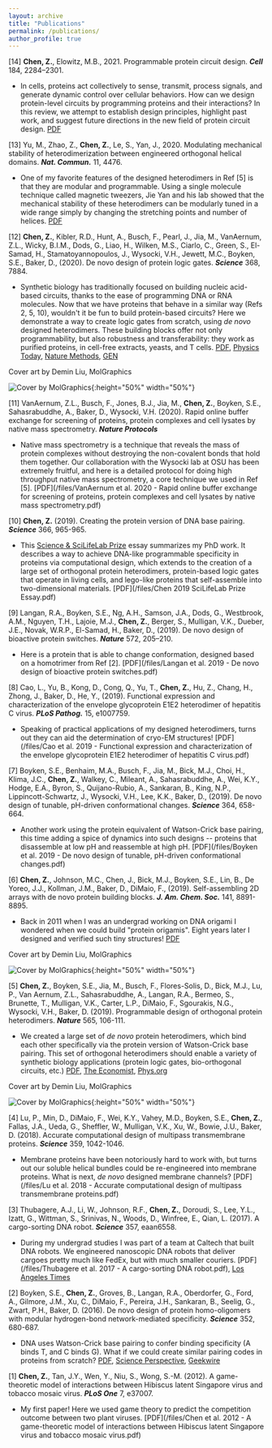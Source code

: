```yaml
---
layout: archive
title: "Publications"
permalink: /publications/
author_profile: true
---
```

[14] **Chen, Z.**, Elowitz, M.B., 2021. Programmable protein circuit design. _**Cell**_ 184, 2284–2301.

* In cells, proteins act collectively to sense, transmit, process signals, and generate dynamic control over cellular behaviors. How can we design protein-level circuits by programming proteins and their interactions? In this review, we attempt to establish design principles, highlight past work, and suggest future directions in the new field of protein circuit design. [PDF](/files/2021Cell.pdf)

[13] Yu, M., Zhao, Z., **Chen, Z.**, Le, S., Yan, J., 2020. Modulating mechanical stability of heterodimerization between engineered orthogonal helical domains. _**Nat. Commun.**_ 11, 4476.

* One of my favorite  features of the designed heterodimers in Ref [5] is that they are modular and programmable. Using a single molecule technique called magnetic tweezers, Jie Yan and his lab showed that the mechanical stability of these heterodimers can be modularly tuned in a wide range simply by changing the stretching points and number of helices. [PDF](/files/2020NatCom.pdf)

[12] **Chen, Z.**, Kibler, R.D., Hunt, A., Busch, F., Pearl, J., Jia, M., VanAernum, Z.L., Wicky, B.I.M., Dods, G., Liao, H., Wilken, M.S., Ciarlo, C., Green, S., El-Samad, H., Stamatoyannopoulos, J., Wysocki, V.H., Jewett, M.C., Boyken, S.E., Baker, D., (2020). De novo design of protein logic gates. _**Science**_ 368, 7884.

* Synthetic biology has traditionally focused on building nucleic acid-based circuits, thanks to the ease of programming DNA or RNA molecules. Now that we have proteins that behave in a similar way (Refs 2, 5, 10), wouldn't it be fun to build protein-based circuits? Here we demonstrate a way to create logic gates from scratch, using _de novo_ designed heterodimers. These building blocks offer not only programmability, but also robustness and transferability: they work as purified proteins, in cell-free extracts, yeasts, and T cells. [PDF](/files/2020science.pdf), [Physics Today](https://physicstoday.scitation.org/do/10.1063/PT.6.1.20200430a/full/), [Nature Methods](https://www.nature.com/articles/s41592-020-0865-1), [GEN](https://www.genengnews.com/news/artificial-proteins-give-living-cells-a-computational-upgrade/)

Cover art by Demin Liu, MolGraphics

![](/files/logic.jpeg "Cover by MolGraphics"){:height="50%" width="50%"} 

[11] VanAernum, Z.L., Busch, F., Jones, B.J., Jia, M., **Chen, Z.**, Boyken, S.E., Sahasrabuddhe, A., Baker, D., Wysocki, V.H. (2020). Rapid online buffer exchange for screening of proteins, protein complexes and cell lysates by native mass spectrometry. _**Nature Protocols**_

* Native mass spectrometry is a technique that reveals the mass of protein complexes without destroying the non-covalent bonds that hold them together. Our collaboration with the Wysocki lab at OSU has been extremely fruitful, and here is a detailed protocol for doing high throughput native mass spectrometry, a core technique we used in Ref [5]. [PDF](/files/VanAernum et al. 2020 - Rapid online buffer exchange for screening of proteins, protein complexes and cell lysates by native mass spectrometry.pdf)

[10] **Chen, Z.** (2019). Creating the protein version of DNA base pairing. _**Science**_ 366, 965-965.

* This [Science & SciLifeLab Prize](https://www.sciencemag.org/2019-scilifelab-winners?utm_campaign=nyhetsbrev&utm_medium=email&utm_source=apsis) essay summarizes my PhD work. It describes a way to achieve DNA-like programmable specificity in proteins via computational design, which extends to the creation of a large set of orthogonal protein heterodimers, protein-based logic gates that operate in living cells, and lego-like proteins that self-assemble into two-dimensional materials. [PDF](/files/Chen 2019 SciLifeLab Prize Essay.pdf)

[9] Langan, R.A., Boyken, S.E., Ng, A.H., Samson, J.A., Dods, G., Westbrook, A.M., Nguyen, T.H., Lajoie, M.J., **Chen, Z.**, Berger, S., Mulligan, V.K., Dueber, J.E., Novak, W.R.P., El-Samad, H., Baker, D., (2019). De novo design of bioactive protein switches. _**Nature**_ 572, 205–210.

* Here is a protein that is able to change conformation, designed based on a homotrimer from Ref [2]. [PDF](/files/Langan et al. 2019 - De novo design of bioactive protein switches.pdf)

[8] Cao, L., Yu, B., Kong, D., Cong, Q., Yu, T., **Chen, Z.**, Hu, Z., Chang, H., Zhong, J., Baker, D., He, Y., (2019). Functional expression and characterization of the envelope glycoprotein E1E2 heterodimer of hepatitis C virus. _**PLoS Pathog.**_ 15, e1007759.

* Speaking of practical applications of my designed heterodimers, turns out they can aid the determination of cryo-EM structures! [PDF](/files/Cao et al. 2019 - Functional expression and characterization of the envelope glycoprotein E1E2 heterodimer of hepatitis C virus.pdf)

[7] Boyken, S.E., Benhaim, M.A., Busch, F., Jia, M., Bick, M.J., Choi, H., Klima, J.C., **Chen, Z.**, Walkey, C., Mileant, A., Sahasrabuddhe, A., Wei, K.Y., Hodge, E.A., Byron, S., Quijano-Rubio, A., Sankaran, B., King, N.P., Lippincott-Schwartz, J., Wysocki, V.H., Lee, K.K., Baker, D., (2019). De novo design of tunable, pH-driven conformational changes. _**Science**_ 364, 658-664.

* Another work using the protein equivalent of Watson-Crick base pairing, this time adding a spice of dynamics into such designs -- proteins that disassemble at low pH and reassemble at high pH. [PDF](/files/Boyken et al. 2019 - De novo design of tunable, pH-driven conformational changes.pdf)

[6] **Chen, Z.**, Johnson, M.C., Chen, J., Bick, M.J., Boyken, S.E., Lin, B., De Yoreo, J.J., Kollman, J.M., Baker, D., DiMaio, F., (2019). Self-assembling 2D arrays with de novo protein building blocks. _**J. Am. Chem. Soc.**_ 141, 8891-8895.

* Back in 2011 when I was an undergrad working on DNA origami I wondered when we could build "protein origamis". Eight years later I designed and verified such tiny structures! [PDF](/files/2019jacs.pdf)

Cover art by Demin Liu, MolGraphics

![](/files/jacs1.jpg "Cover by MolGraphics"){:height="50%" width="50%"} 

<!--![alt-text-2](/files/jacs2.jpg "Cover by MolGraphics"){:height="50%" width="50%"}-->

[5] **Chen, Z.**, Boyken, S.E., Jia, M., Busch, F., Flores-Solis, D., Bick, M.J., Lu, P., Van Aernum, Z.L., Sahasrabuddhe, A., Langan, R.A., Bermeo, S., Brunette, T., Mulligan, V.K., Carter, L.P., DiMaio, F., Sgourakis, N.G., Wysocki, V.H., Baker, D. (2019). Programmable design of orthogonal protein heterodimers. _**Nature**_ 565, 106-111.

* We created a large set of _de novo_ protein heterodimers, which bind each other specifically via the protein version of Watson-Crick base pairing. This set of orthogonal heterodimers should enable a variety of synthetic biology applications (protein logic gates, bio-orthogonal circuits, etc.) [PDF](/files/2018nature.pdf), [The Economist](https://www.economist.com/technology-quarterly/2019/04/04/the-engineering-of-living-organisms-could-soon-start-changing-everything), [Phys.org](https://phys.org/news/2018-12-scientists-proteins-pair.html)

Cover art by Demin Liu, MolGraphics

![](/files/DNA_like.jpg "Cover by MolGraphics"){:height="50%" width="50%"} 

<!--!Inessa Stanishevskaya, Cognition Studio ![alt-text-2](/files/Cranes.jpg "Cover by Cognition Studio"){:height="50%" width="50%"}-->

[4] Lu, P., Min, D., DiMaio, F., Wei, K.Y., Vahey, M.D., Boyken, S.E., **Chen, Z.**, Fallas, J.A., Ueda, G., Sheffler, W., Mulligan, V.K., Xu, W., Bowie, J.U., Baker, D.
(2018). Accurate computational design of multipass transmembrane proteins. _**Science**_ 359, 1042-1046.

* Membrane proteins have been notoriously hard to work with, but turns out our soluble helical bundles could be re-engineered into membrane proteins. What is next, _de novo_ designed membrane channels? [PDF](/files/Lu et al. 2018 - Accurate computational design of multipass transmembrane proteins.pdf)

[3] Thubagere, A.J., Li, W., Johnson, R.F., **Chen, Z.**, Doroudi, S., Lee, Y.L., Izatt, G., Wittman, S., Srinivas, N., Woods, D., Winfree, E., Qian, L. (2017). A cargo-sorting DNA robot. _**Science**_ 357, eaan6558.

* During my undergrad studies I was part of a team at Caltech that built DNA robots. We engineered nanoscopic DNA robots that deliver cargoes pretty much like FedEx, but with much smaller couriers. [PDF](/files/Thubagere et al. 2017 - A cargo-sorting DNA robot.pdf), [Los Angeles Times](https://www.latimes.com/science/sciencenow/la-sci-sn-dna-robots-caltech-20170914-story.html)

[2] Boyken, S.E., **Chen, Z.**, Groves, B., Langan, R.A., Oberdorfer, G., Ford, A., Gilmore, J.M., Xu, C., DiMaio, F., Pereira, J.H., Sankaran, B., Seelig, G., Zwart, P.H., Baker, D. (2016). De novo design of protein homo-oligomers with modular hydrogen-bond network-mediated specificity. _**Science**_ 352, 680-687.

* DNA uses Watson-Crick base pairing to confer binding specificity (A binds T, and C binds G). What if we could create similar pairing codes in proteins from scratch? [PDF](/files/2016science.pdf), [Science Perspective](https://science.sciencemag.org/content/352/6286/657), [Geekwire](https://www.geekwire.com/2016/uw-researchers-add-new-twists-protein-designs/)

[1] **Chen, Z.**, Tan, J.Y., Wen, Y., Niu, S., Wong, S.-M. (2012). A game-theoretic model of interactions between Hibiscus latent Singapore virus and tobacco mosaic virus. _**PLoS One**_ 7, e37007.

* My first paper! Here we used game theory to predict the competition outcome between two plant viruses. [PDF](/files/Chen et al. 2012 - A game-theoretic model of interactions between Hibiscus latent Singapore virus and tobacco mosaic virus.pdf)
